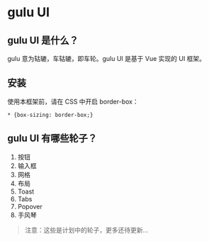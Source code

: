 # gulu UI

## gulu UI 是什么？
gulu 意为轱辘，车轱辘，即车轮。gulu UI 是基于 Vue 实现的 UI 框架。

## 安装
使用本框架前，请在 CSS 中开启 border-box：

```
* {box-sizing: border-box;}
```

## gulu UI 有哪些轮子？
1. 按钮
2. 输入框
3. 网格
4. 布局
5. Toast
6. Tabs
7. Popover
8. 手风琴

> 注意：这些是计划中的轮子，更多还待更新...





